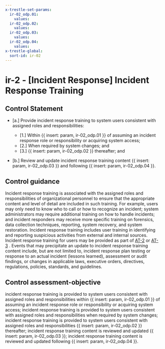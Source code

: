 ```yaml
---
x-trestle-set-params:
  ir-02_odp.01:
    values:
  ir-02_odp.02:
    values:
  ir-02_odp.03:
    values:
  ir-02_odp.04:
    values:
x-trestle-global:
  sort-id: ir-02
---
```


# ir-2 - \[Incident Response\] Incident Response Training

## Control Statement

- \[a.\] Provide incident response training to system users consistent with assigned roles and responsibilities:

  - \[1.\] Within {{ insert: param, ir-02_odp.01 }} of assuming an incident response role or responsibility or acquiring system access;
  - \[2.\] When required by system changes; and
  - \[3.\] {{ insert: param, ir-02_odp.02 }} thereafter; and

- \[b.\] Review and update incident response training content {{ insert: param, ir-02_odp.03 }} and following {{ insert: param, ir-02_odp.04 }}.

## Control guidance

Incident response training is associated with the assigned roles and responsibilities of organizational personnel to ensure that the appropriate content and level of detail are included in such training. For example, users may only need to know who to call or how to recognize an incident; system administrators may require additional training on how to handle incidents; and incident responders may receive more specific training on forensics, data collection techniques, reporting, system recovery, and system restoration. Incident response training includes user training in identifying and reporting suspicious activities from external and internal sources. Incident response training for users may be provided as part of [AT-2](#at-2) or [AT-3](#at-3) . Events that may precipitate an update to incident response training content include, but are not limited to, incident response plan testing or response to an actual incident (lessons learned), assessment or audit findings, or changes in applicable laws, executive orders, directives, regulations, policies, standards, and guidelines.

## Control assessment-objective

incident response training is provided to system users consistent with assigned roles and responsibilities within {{ insert: param, ir-02_odp.01 }} of assuming an incident response role or responsibility or acquiring system access;
incident response training is provided to system users consistent with assigned roles and responsibilities when required by system changes;
incident response training is provided to system users consistent with assigned roles and responsibilities {{ insert: param, ir-02_odp.02 }} thereafter;
incident response training content is reviewed and updated {{ insert: param, ir-02_odp.03 }};
incident response training content is reviewed and updated following {{ insert: param, ir-02_odp.04 }}.
